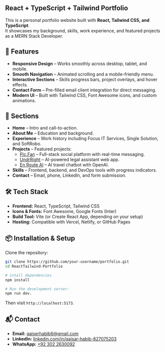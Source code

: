 ## React + TypeScript + Tailwind Portfolio

This is a personal portfolio website built with **React, Tailwind CSS, and TypeScript**.  
It showcases my background, skills, work experience, and featured projects as a MERN Stack Developer.

## 🚀 Features

- **Responsive Design** – Works smoothly across desktop, tablet, and mobile.
- **Smooth Navigation** – Animated scrolling and a mobile-friendly menu.
- **Interactive Sections** – Skills progress bars, project overlays, and hover effects.
- **Contact Form** – Pre-filled email client integration for direct messaging.
- **Modern UI** – Built with Tailwind CSS, Font Awesome icons, and custom animations.

## 📂 Sections

- **Home** – Intro and call-to-action.  
- **About Me** – Education and background.  
- **Experience** – Work history including Focus IT Services, Single Solution, and SoftRobo.  
- **Projects** – Featured projects:
  - [Pic.Fan](https://pic.fan) – Full-stack social platform with real-time messaging.  
  - [UndrRight](https://www.undrright.com) – AI-powered legal assistant web app.  
  - [En Route AI](https://enroute2.com) – AI travel chatbot with OpenAI.  
- **Skills** – Frontend, backend, and DevOps tools with progress indicators.  
- **Contact** – Email, phone, LinkedIn, and form submission.

## 🛠️ Tech Stack

- **Frontend:** React, TypeScript, Tailwind CSS  
- **Icons & Fonts:** Font Awesome, Google Fonts (Inter)  
- **Build Tool:** Vite (or Create React App, depending on your setup)  
- **Hosting:** Compatible with Vercel, Netlify, or GitHub Pages 

## 📦 Installation & Setup

Clone the repository:

```bash
git clone https://github.com/your-username/portfolio.git
cd ReactTailwind-Portfolio
```

```bash
# intall dependencies
npm install

# Run the development server:
npm run dev.
```

Then visit `http://localhost:5173`.

## 📬 Contact

- **Email:** [qaiserhabib6@gmail.com](mailto:qaiserhabib6@gmail.com)  
- **LinkedIn:** [linkedin.com/in/qaisar-habib-827075203](https://www.linkedin.com/in/qaisar-habib-827075203/)  
- **WhatsApp:** [+92 302 2630092](https://wa.me/923022630092)  
